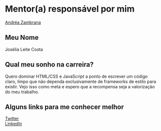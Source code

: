 # Mentor(a) responsável por mim

[Andréa Zambrana](/mentores/perfis/andrea_zambrana.md)

## Meu Nome

Josélia Leite Costa  

## Qual meu sonho na carreira?

Quero dominar HTML/CSS e JavaScript a ponto de escrever um código claro, limpo que não dependa exclusivamente de frameworks de estilo para existir. Vejo isso como meta e espero que a recompensa seja a valorização do meu trabalho.  

## Alguns links para me conhecer melhor

[Twitter](http://twitter.com/meninadoviolao)  
[LinkedIn](http//linkedin.com/in/joselialcosta)  
